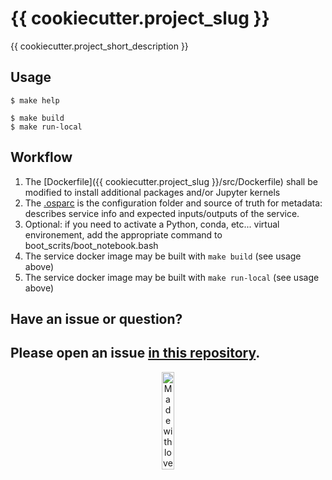 # {{ cookiecutter.project_slug }}

{{ cookiecutter.project_short_description }}

## Usage

```console
$ make help

$ make build
$ make run-local

```

## Workflow
1. The [Dockerfile]({{ cookiecutter.project_slug }}/src/Dockerfile) shall be modified to install additional packages and/or Jupyter kernels
2. The [.osparc](.osparc) is the configuration folder and source of truth for metadata: describes service info and expected inputs/outputs of the service.
4. Optional: if you need to activate a Python, conda, etc... virtual environement, add the appropriate command to boot_scrits/boot_notebook.bash
5. The service docker image may be built with ``make build`` (see usage above)
6. The service docker image may be built with ``make run-local`` (see usage above)

## Have an issue or question?
Please open an issue [in this repository](https://github.com/ITISFoundation/cookiecutter-osparc-service/issues/).
---
<p align="center">
<image src="https://github.com/ITISFoundation/osparc-simcore-python-client/blob/4e8b18494f3191d55f6692a6a605818aeeb83f95/docs/_media/mwl.png" alt="Made with love at www.z43.swiss" width="20%" />
</p>
